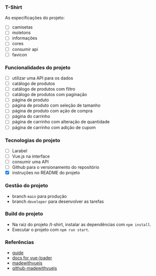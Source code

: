 ### T-Shirt

As especificações do projeto:

- [ ] camisetas
- [ ] moletons
- [ ] informações
- [ ] cores
- [ ] consumir api
- [ ] favicon

### Funcionalidades do projeto

- [ ] utilizar uma API para os dados
- [ ] catálogo de produtos
- [ ] catálogo de produtos com filtro
- [ ] catálogo de produtos com paginação
- [ ] página de produto
- [ ] página de produto com seleção de tamanho
- [ ] página de produto com ação de compra
- [ ] página do carrinho
- [ ] página de carrinho com alteração de quantidade
- [ ] página de carrinho com adição de cupom

### Tecnologias do projeto

- [ ] Larabel
- [ ] Vue.js na interface
- [ ] consumir uma API
- [ ] Github para o versionamento do repositório
- [x] instruções no README do projeto

### Gestão do projeto

- branch `main` para produção
- branch `developer` para desenvolver as tarefas

### Build do projeto

- Na raiz do projeto /t-shirt, instalar as dependências com `npm install`.
- Executar o projeto com `npm run start`.

### Referências

- [guide](http://vuejs-templates.github.io/webpack/)
- [docs for vue-loader](http://vuejs.github.io/vue-loader)
- [madewithvuejs](https://madewithvuejs.com/vue-cart)
- [github-madewithvuejs](https://github.com/crisgon/vue-cart)
